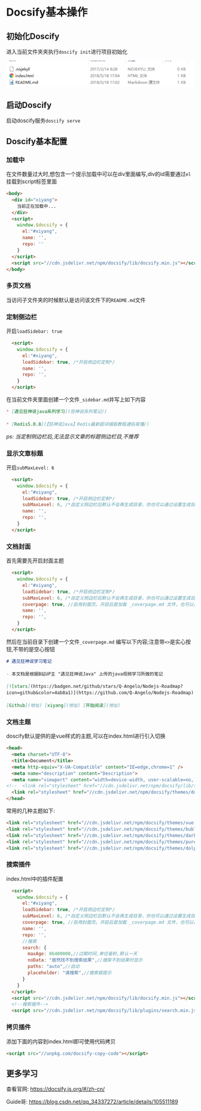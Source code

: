# Docsify基本操作





## 初始化Doscify

进入当前文件夹夹执行`doscify init`进行项目初始化

![image-20201019151439050](assets/image-20201019151439050.png)





## 启动Doscify

启动doscify服务`doscify serve`



## Doscify基本配置



### 加载中

在文件数量过大时,想包含一个提示加载中可以在div里面编写,div的id需要通过`el`挂载到script标签里面

```html
<body>
  <div id="xiyang">
    当前正在加载中...
  </div>
  <script>
    window.$docsify = {
      el:"#xiyang",
      name: '',
      repo: ''
    }
  </script>
  <script src="//cdn.jsdelivr.net/npm/docsify/lib/docsify.min.js"></script>
</body>
```

### 多页文档

当访问子文件夹的时候默认是访问该文件下的`README.md`文件





### 定制侧边栏

开启`loadSidebar: true`

```html
  <script>
    window.$docsify = {
      el:"#xiyang",
      loadSidebar: true, /*开启侧边栏定制*/
      name: '',
      repo: '',
    }
  </script>
```

在当前文件夹里面创建一个文件`_sidebar.md`并写上如下内容

```markdown
* [遇见狂神说java系列学习](狂神说系列笔记/)

* [Redis5.0.8](【狂神说Java】Redis最新超详细版教程通俗易懂/)
```

*ps: 当定制侧边栏后,无法显示文章的标题侧边栏目,不推荐*



### 显示文章标题

开启`subMaxLevel: 6`

```html
  <script>
    window.$docsify = {
      el:"#xiyang",
      loadSidebar: true, /*开启侧边栏定制*/
      subMaxLevel: 6, /*自定义侧边栏后默认不会再生成目录，你也可以通过设置生成目录的最大层级开启这个功能。*/
      name: '',
      repo: '',
    }
  </script>
```



### 文档封面

首先需要先开启封面主题

```html
  <script>
    window.$docsify = {
      el:"#xiyang",
      loadSidebar: true, /*开启侧边栏定制*/
      subMaxLevel: 6, /*自定义侧边栏后默认不会再生成目录，你也可以通过设置生成目录的最大层级开启这个功能。*/
      coverpage: true, //启用封面页。开启后是加载 _coverpage.md 文件，也可以自定义文件名。
      name: '',
      repo: '',
    }
  </script>
```

然后在当前目录下创建一个文件`_coverpage.md` 编写以下内容;注意带`<>`是实心按钮,不带的是空心按钮

```markdown
# 遇见狂神说学习笔记

- 本文档是根据B站UP主 "遇见狂神说Java" 上传的java视频学习所做的笔记

[![stars](https://badgen.net/github/stars/Q-Angelo/Nodejs-Roadmap?
icon=github&color=4ab8a1)](https://github.com/Q-Angelo/Nodejs-Roadmap) [![forks] (https://badgen.net/github/forks/Q-Angelo/Nodejs-Roadmap?icon=github&color=4ab8a1)] (https://github.com/Q-Angelo/Nodejs-Roadmap)

[Github](地址) [xiyang](地址) [开始阅读](地址)
```

### 文档主题

doscify默认提供的是vue样式的主题,可以在index.html进行引入切换

```html
<head>
  <meta charset="UTF-8">
  <title>Document</title>
  <meta http-equiv="X-UA-Compatible" content="IE=edge,chrome=1" />
  <meta name="description" content="Description">
  <meta name="viewport" content="width=device-width, user-scalable=no, initial-scale=1.0, maximum-scale=1.0, minimum-scale=1.0">
<!--  <link rel="stylesheet" href="//cdn.jsdelivr.net/npm/docsify/lib/themes/vue.css">--> <!--默认主题-->
  <link rel="stylesheet" href="//cdn.jsdelivr.net/npm/docsify/themes/dolphin.css"> <!--切换为其他主题-->
</head>
```

常用的几种主题如下:

```html
<link rel="stylesheet" href="//cdn.jsdelivr.net/npm/docsify/themes/vue.css">
<link rel="stylesheet" href="//cdn.jsdelivr.net/npm/docsify/themes/buble.css">
<link rel="stylesheet" href="//cdn.jsdelivr.net/npm/docsify/themes/dark.css">
<link rel="stylesheet" href="//cdn.jsdelivr.net/npm/docsify/themes/pure.css">
<link rel="stylesheet" href="//cdn.jsdelivr.net/npm/docsify/themes/dolphin.css">
```



###  搜索插件

index.html中的插件配置

```html
  <script>
    window.$docsify = {
      el:"#xiyang",
      loadSidebar: true, /*开启侧边栏定制*/
      subMaxLevel: 6, /*自定义侧边栏后默认不会再生成目录，你也可以通过设置生成目录的最大层级开启这个功能。*/
      coverpage: true, //启用封面页。开启后是加载 _coverpage.md 文件，也可以自定义文件名。
      name: '',
      repo: '',
      //搜索
      search: {
        maxAge: 86400000,//过期时间,单位毫秒,默认一天
        noData: "居然找不到搜索结果",//搜索不到结果时显示
        paths: "auto",//自动
        placeholder: "请搜索",//搜索框提示
      }
    }
  </script>
  <script src="//cdn.jsdelivr.net/npm/docsify/lib/docsify.min.js"></script>
  <!--搜索插件-->
  <script src="//cdn.jsdelivr.net/npm/docsify/lib/plugins/search.min.js"></script>
```

### 拷贝插件

添加下面的内容到index.html即可使用代码拷贝

```html
<script src="//unpkg.com/docsify-copy-code"></script>
```



## 更多学习

查看官网: https://docsify.js.org/#/zh-cn/

Guide哥: https://blog.csdn.net/qq_34337272/article/details/105511189
